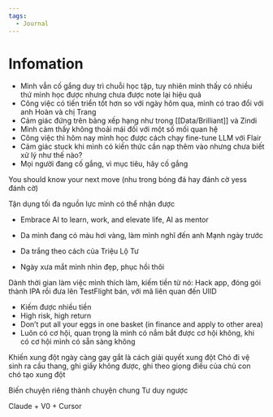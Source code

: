 ```yaml
---
tags:
  - Journal
---
```

# Infomation

- Mình vẫn cố gắng duy trì chuỗi học tập, tuy nhiên mình thấy có nhiều thứ mình học được nhưng chưa được note lại hiệu quả
- Công việc có tiến triển tốt hơn so với ngày hôm qua, mình có trao đổi với anh Hoàn và chị Trang
- Cảm giác đứng trên bảng xếp hạng như trong [[Data/Brilliant]] và Zindi
- Mình cảm thấy không thoải mái đối với một số mối quan hệ
- Công việc thì hôm nay mình học được cách chạy fine-tune LLM với Flair
- Cảm giác stuck khi mình có kiến thức cần nạp thêm vào nhưng chưa biết xử lý như thế nào?
- Mọi người đang cố gắng, vì mục tiêu, hãy cố gắng

You should know your next move (nhu trong bóng đá hay đánh cờ yess đánh cờ)

Tận dụng tối đa nguồn lực mình có thể nhận được

- Embrace AI to learn, work, and elevate life, AI as mentor

- Da mình đang có màu hơi vàng, làm mình nghĩ đến anh Mạnh ngày trước
- Da trắng theo cách của Triệu Lộ Tư
- Ngày xưa mắt mình nhìn đẹp, phục hồi thôi


Dành thời gian làm việc mình thích làm, kiếm tiền từ nó: Hack app, đóng gói thành IPA rồi đưa lên TestFlight bán, với mã liên quan đến UIID
- Kiếm được nhiều tiền
- High risk, high return
- Don’t put all your eggs in one basket (in finance and apply to other area)
- Luôn có cơ hội, quan trọng là mình có nắm bắt được cơ hội không, khi có cơ hội mình có sẵn sàng không

Khiến xung đột ngày càng gay gắt là cách giải quyết xung đột
Chó đi vệ sinh ra cầu thang, ghi giấy không được, ghi theo giọng điều của chủ con chó tạo xung đột

Biến chuyện riêng thành chuyện chung
Tư duy ngược

Claude + V0 + Cursor